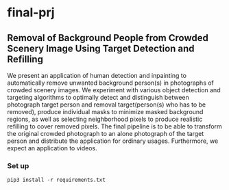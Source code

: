 # final-prj

## Removal of Background People from Crowded Scenery Image Using Target Detection and Refilling

We present an application of human detection and inpainting to automatically remove unwanted background person(s) in photographs of crowded scenery images. We experiment with various object detection and targeting algorithms to optimally detect and distinguish between photograph target person and removal target(person(s) who has to be removed), produce individual masks to minimize masked background regions, as well as selecting neighborhood pixels to produce realistic refilling to cover removed pixels. The final pipeline is to be able to transform the original crowded photograph to an alone photograph of the target person and distribute the application for ordinary usages. Furthermore, we expect an application to videos.

### Set up
```pip3 install -r requirements.txt```